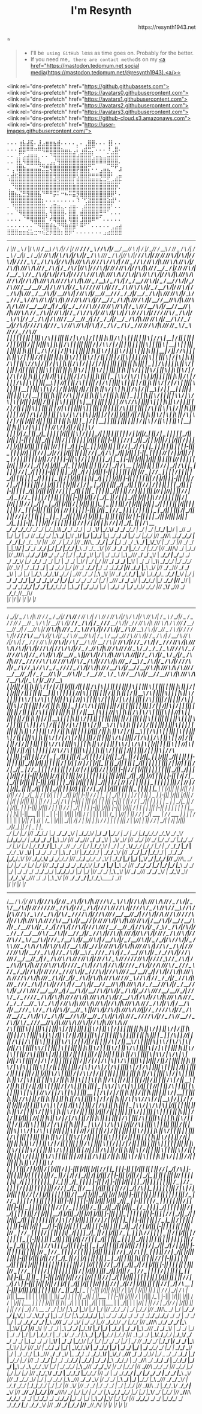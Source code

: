 <div align=center>
  <h1>I'm Resynth</h1>
</div>

<div align=right>
  https://resynth1943.net
</div>

⭐️

> - I'll be` using GitHub l`ess as time goes on. Probably for the better.
> - If you need me`, there are contact metho`ds on my [<a<span> href="https://mastodon.tedomum.net</span> social media(https://mastodon.tedomum.net/@resynth1943).<a<span>/</span>>⭐️](https://mastodon.tedomum.net)

<span><link</span> rel="dns-prefetch" href="https://github.githubassets.com">
<br />
<span><link</span> rel="dns-prefetch" href="https://avatars0.githubusercontent.com">
<br /><span><link</span> rel="dns-prefetch" href="https://avatars1.githubusercontent.com">
<br /><span><link</span> rel="dns-prefetch" href="https://avatars2.githubusercontent.com">
<br /><span><link</span> rel="dns-prefetch" href="https://avatars3.githubusercontent.com">
<br /><span><link</span> rel="dns-prefetch" href="https://github-cloud.s3.amazonaws.com">
<br /><span><link</span> rel="dns-prefetch" href="https://user-images.githubusercontent.com/">
 
⠄⠄⠄⢰⣧⣼⣯⠄⣸⣠⣶⣶⣦⣾⠄⠄⠄⠄⡀⠄⢀⣿⣿⠄⠄⠄⢸⡇⠄⠄
⠄⠄⠄⣾⣿⠿⠿⠶⠿⢿⣿⣿⣿⣿⣦⣤⣄⢀⡅⢠⣾⣛⡉⠄⠄⠄⠸⢀⣿⠄
⠄⠄⢀⡋⣡⣴⣶⣶⡀⠄⠄⠙⢿⣿⣿⣿⣿⣿⣴⣿⣿⣿⢃⣤⣄⣀⣥⣿⣿⠄
⠄⠄⢸⣇⠻⣿⣿⣿⣧⣀⢀⣠⡌⢻⣿⣿⣿⣿⣿⣿⣿⣿⣿⠿⠿⠿⣿⣿⣿⠄
⠄⢀⢸⣿⣷⣤⣤⣤⣬⣙⣛⢿⣿⣿⣿⣿⣿⣿⡿⣿⣿⡍⠄⠄⢀⣤⣄⠉⠋⣰
⠄⣼⣖⣿⣿⣿⣿⣿⣿⣿⣿⣿⢿⣿⣿⣿⣿⣿⢇⣿⣿⡷⠶⠶⢿⣿⣿⠇⢀⣤
⠘⣿⣿⣿⣿⣿⣿⣿⣿⣿⣿⣿⣿⣽⣿⣿⣿⡇⣿⣿⣿⣿⣿⣿⣷⣶⣥⣴⣿⡗
⢀⠈⢿⣿⣿⣿⣿⣿⣿⣿⣿⣿⣿⣿⣿⣿⣿⣿⣿⣿⣿⣿⣿⣿⣿⣿⣿⣿⡟⠄
⢸⣿⣦⣌⣛⣻⣿⣿⣧⠙⠛⠛⡭⠅⠒⠦⠭⣭⡻⣿⣿⣿⣿⣿⣿⣿⣿⡿⠃⠄
⠘⣿⣿⣿⣿⣿⣿⣿⣿⡆⠄⠄⠄⠄⠄⠄⠄⠄⠹⠈⢋⣽⣿⣿⣿⣿⣵⣾⠃⠄
⠄⠘⣿⣿⣿⣿⣿⣿⣿⣿⠄⣴⣿⣶⣄⠄⣴⣶⠄⢀⣾⣿⣿⣿⣿⣿⣿⠃⠄⠄
⠄⠄⠈⠻⣿⣿⣿⣿⣿⣿⡄⢻⣿⣿⣿⠄⣿⣿⡀⣾⣿⣿⣿⣿⣛⠛⠁⠄⠄⠄
⠄⠄⠄⠄⠈⠛⢿⣿⣿⣿⠁⠞⢿⣿⣿⡄⢿⣿⡇⣸⣿⣿⠿⠛⠁⠄⠄⠄⠄⠄
⠄⠄⠄⠄⠄⠄⠄⠉⠻⣿⣿⣾⣦⡙⠻⣷⣾⣿⠃⠿⠋⠁⠄⠄⠄⠄⠄⢀⣠⣴
⣿⣿⣿⣶⣶⣮⣥⣒⠲⢮⣝⡿⣿⣿⡆⣿⡿⠃⠄⠄⠄⠄⠄⠄⠄⣠⣴⣿⣿⣿

 _  _ ____       _  _     ____  _____    _      _  _  __ _____   _____  ____    _  _      _____  _____ _         _  _____ ____  _____    _____ ____  _        ____    _      ____  _      _____ _      _____    _      _     ____  _____   ___  _ ____  _     _ _      _____   _      _____ _____ _____ _      _      _  _      _____   _____  ____    ____  ____    _      _  _     ___  _ _    ___  _    _  ____    _  _        _____ ____  ____  _____    _____ _     ___  _ _         _      _  _     ___  _ _    ___  _    ____  _        ____  ____    _  _ _     _____   _      _____ ____  _____ _      _____  _     ___  _   _____  ____  _  __ _____ _        _____  ____    ____  ____  _      _      _  _      _____   _  _____    _____ _     ___  _ _       ____  _      _     ____    _      _  _     ___  _ _    ___  _     _      _  _     ___  _ _    ___  _   _  ____    _     ___  _ ____  _____    ____  _        ____  ____  _____ _      ____  _____  _  _      _____   ____ ___  _ ____  _____  _____ _        _     _      _____  ____    _  _____  ____  _____ _      _____   ____  _     _____    _      ____  _____  _     _____ _        ____  _     ___  _ ____  _____  _     _____ _        _____ _      _____ _____   ____  ____  _      ____  ____  _     ___  _ _____ _      _____    ____  _____   ____    _____ _     _      _     ___  _   _____ _     _      ____  _____  _  ____  _     ___  _ _  _      _____   _____ _     ___  _ _       ____ ___  _ ____  _____  _____ _        _      ____  ____  _____   _     ____  _____ _____ _     _        ____ ___  _   _____  _     _____   _____ _     ___  _ _       ____  ____  _      _____ _      _  ____  ____     ____  _     _____ _      _        _     _____  _  _      _  _____  _  _____ ____    ____  _      ____    _     _  _____  ____  _        ____ ___  _ ____  _____  _____ _        ____  ____  _      ____  ____  _     ___  _ _____ _      _____  ____    ____  ____  _      ____  _      _  ____  _  _      _____   ____    _____ _     _      _        ____  ____    ____  ____    ____  _____ _____ _  _     ___  _ _____ ____    ____ ___  _   ____  ____  ____  _ ___  _                                                                                                                                                                                                                                                                                                                                                                                                                                                                                                                                                                                                                                                                                                                                                                                                                                                                                                                                                                                                                                                                                                                 
/ \|//  _ \     / |/ \ /\/ ___\/__ __\  / \  /|/ \/ |/ //  __/  /__ __\/  _ \  / \/ \  /|/__ __\/  __// \  /|   / |/  __//   _\/__ __\  /    //  _ \/ \  /|  /  _ \  / \__/|/  _ \/ \__/|/  __// \  /|/__ __\  / \  /|/ \ /|/  _ \/__ __\  \  \///  _ \/ \ /\|// \  /|/  __/  / \  /|/  __//    //  __// \  /|/ \  /|/ \/ \  /|/  __/  /__ __\/  _ \  /  _ \/ ___\  / \  /|/ \/ \  /|\  \/// \ /\\  \//   / \/ ___\  / \/ \  /|  /    //  _ \/   _\/__ __\  /  __// \  /|\  \/// \ /\  /\/ \  /|/ \/ \  /|\  \/// \ /\\  \//   /  _ \/ \  /|  /  _ \/ ___\  / \|// \ |\/  __/  / \  /|/  __//   _\/  __// \  /|/__ __\/ \  /|\  \//  /__ __\/  _ \/ |/ //  __// \  /|  /__ __\/  _ \  /   _\/  _ \/ \  /|/ \  /|/ \/ \  /|/  __/  / \/__ __\  /  __// \  /|\  \/// \ /\  /  __\/ \  /|/ \ /\/ ___\  / \  /|/ \/ \  /|\  \/// \ /\\  \//    / \  /|/ \/ \  /|\  \/// \ /\\  \//  / \/ ___\  / \  /|\  \///  _ \/__ __\  /  _ \/ \  /|  /  _ \/  __\/  __// \  /|/  _ \/__ __\/ \/ \  /|/  __/  / ___\\  \/// ___\/__ __\/  __// \__/|  / \ /\/ \  /|/__ __\/  _ \  / \/__ __\/ ___\/  __// \  /|/    /  /  _ \/ \ /\/__ __\  / \  /|/  _ \/__ __\/ \ /|/  __// \  /|  /  _ \/ \  /|\  \///  _ \/__ __\/ \ /|/  __// \  /|  /    // \  /|/  __//  __/  /   _\/  _ \/ \__/|/  __\/  _ \/ \  /|\  \///  __// \  /|/__ __\  /  _ \/    /  /  _ \  /    // \ /\/ \  /|/ \  /|\  \//  /    // \ /\/ \  /|/   _\/__ __\/ \/  _ \/ \  /|\  \/// \/ \  /|/  __/  /  __// \  /|\  \/// \ /\  / ___\\  \/// ___\/__ __\/  __// \__/|  / \__/|/  _ \/  _ \/  __/  / \ /\/ ___\/  __//    // \ /\/ \  /|  /  _ \\  \//  /__ __\/ \ /|/  __/  /  __// \  /|\  \/// \ /\  /   _\/  _ \/ \  /|/  __// \  /|/ \/  _ \/ ___\   / ___\/ \ /|/  __// \  /|/ \  /|  / \ /\/__ __\/ \/ \  /|/ \/__ __\/ \/  __// ___\  /  _ \/ \  /|/  _ \  / \ |\/ \/__ __\/  _ \/ \  /|  / ___\\  \/// ___\/__ __\/  __// \__/|  /   _\/  _ \/ \__/|/  __\/  _ \/ \  /|\  \///  __// \  /|/__ __\/ ___\  /   _\/  _ \/ \__/|/  __\/ \  /|/ \/ ___\/ \/ \  /|/  __/  /  _ \  /    // \ /\/ \  /|/ \  /|  /  _ \/ ___\  /  _ \/ ___\  /  _ \/  __//    // \/ \  /|\  \///  __//  _ \  /  _ \\  \//  /  __\/  _ \/ ___\/ \\  \//                                                                                                                                                                                                                                                                                                                                                                                                                                                                                                                                                                                                                                                                                                                                                                                                                                                                                                                                                                                                                                                                                                                 
| |  | | \|     | || | |||    \  / \    | |  ||| ||   / |  \      / \  | / \|  | || |\ ||  / \  |  \  | |  ||   | ||  \  |  /    / \    |  __\| / \|| |  ||  | / \|  | |\/||| / \|| |\/|||  \  | |\ ||  / \    | |  ||| |_||| / \|  / \     \  / | / \|| | ||  | |  |||  \    | |  |||  \  |  __\|  \  | |  ||| |  ||| || |\ ||| |  _    / \  | / \|  | / \||    \  | |  ||| || |\ || \  / | | || \  /    | ||    \  | || |\ ||  |  __\| / \||  /    / \    | |  _| |\ || \  / | | || / /| |  ||| || |\ || \  / | | || \  /    | / \|| |  ||  | / \||    \  | |  | | //|  \    | |  |||  \  |  /  |  \  | |\ ||  / \  | |  || \  /     / \  | / \||   / |  \  | |\ ||    / \  | / \|  |  /  | / \|| |  ||| |  ||| || |\ ||| |  _  | |  / \    | |  _| |\ || \  / | | ||  |  \/|| |  ||| | |||    \  | |  ||| || |\ || \  / | | || \  /     | |  ||| || |\ || \  / | | || \  /   | ||    \  | |\ || \  / | / \|  / \    | / \|| |\ ||  | / \||  \/||  \  | |  ||| / \|  / \  | || |\ ||| |  _  |    \ \  / |    \  / \  |  \  | |\/||  | | ||| |\ ||  / \  | / \|  | |  / \  |    \|  \  | |  |||  __\  | | //| | ||  / \    | |  ||| / \|  / \  | |_|||  \  | |  ||  | / \|| |\ || \  / | / \|  / \  | |_|||  \  | |  ||  |  __\| |  |||  \  |  \    |  /  | / \|| |\/|||  \/|| / \|| |\ || \  / |  \  | |\ ||  / \    | / \||  __\  | / \|  |  __\| | ||| |  ||| |  || \  /   |  __\| | ||| |\ |||  /    / \  | || / \|| |\ || \  / | || |\ ||| |  _  | |  _| |\ || \  / | | ||  |    \ \  / |    \  / \  |  \  | |\/||  | |\/||| / \|| | \||  \    | | |||    \|  \  |  __\| | ||| |  ||  | | // \  /     / \  | |_|||  \    | |  _| |\ || \  / | | ||  |  /  | / \|| |  |||  \  | |  ||| || | //|    \   |    \| |_|||  \  | |  ||| |  ||  | | ||  / \  | || |  ||| |  / \  | ||  \  |    \  | / \|| |\ ||| | \|  | | //| |  / \  | / \|| |  ||  |    \ \  / |    \  / \  |  \  | |\/||  |  /  | / \|| |\/|||  \/|| / \|| |\ || \  / |  \  | |\ ||  / \  |    \  |  /  | / \|| |\/|||  \/|| |  ||| ||    \| || |\ ||| |  _  | / \|  |  __\| | ||| |  ||| |  ||  | / \||    \  | / \||    \  | | \||  \  |  __\| || |\ || \  / |  \  | | \|  | | // \  /   |  \/|| / \||    \| | \  /                                                                                                                                                                                                                                                                                                                                                                                                                                                                                                                                                                                                                                                                                                                                                                                                                                                                                                                                                                                                                                                                                                                  
| |  | |_/|  /\_| || \_/|\___ |  | |    | |/\||| ||   \ |  /_     | |  | \_/|  | || | \||  | |  |  /_ | |/\||/\_| ||  /_ |  \_   | |    | |   | \_/|| |/\||  | |-||  | |  ||| \_/|| |  |||  /_ | | \||  | |__  | |/\||| | ||| |-||  | |     / /  | \_/|| \_/|  | |/\|||  /_   | |/\|||  /_ | |   |  /_ | |/\||| |/\||| || | \||| |_//    | |  | \_/|  | |-||\___ |  | |/\||| || | \|| / /  | \_/| /  \    | |\___ |  | || | \||  | |   | |-|||  \_   | |    | |_//| | \|| / /  | \_/|/ / | |/\||| || | \|| / /  | \_/| /  \    | \_/|| |/\||  | |-||\___ |  | |  | \// |  /_   | |/\|||  /_ |  \_ |  /_ | | \||  | |  | |/\|| / /      | |  | |-|||   \ |  /_ | | \||    | |  | \_/|  |  \_ | |-||| |/\||| |/\||| || | \||| |_//  | |  | |    | |_//| | \|| / /  | \_/|  |  __/| |/\||| \_/|\___ |  | |/\||| || | \|| / /  | \_/| /  \ __  | |/\||| || | \|| / /  | \_/| /  \   | |\___ |  | | \|| / /  | \_/|  | |    | |-||| | \||  | \_/||  __/|  /_ | |/\||| |-||  | |  | || | \||| |_//  \___ | / /  \___ |  | |  |  /_ | |  ||  | \_/|| | \||  | |  | \_/|  | |  | |  \___ ||  /_ | |/\||| |     | |_\\| \_/|  | |    | |/\||| |-||  | |  | | |||  /_ | |/\||  | |-||| | \|| / /  | \_/|  | |  | | |||  /_ | |/\||  | |   | |/\|||  /_ |  /_   |  \_ | \_/|| |  |||  __/| \_/|| | \|| / /  |  /_ | | \||  | |    | \_/|| |     | |-||  | |   | \_/|| |/\||| |/\|| / /    | |   | \_/|| | \|||  \_   | |  | || \_/|| | \|| / /  | || | \||| |_//  | |_//| | \|| / /  | \_/|  \___ | / /  \___ |  | |  |  /_ | |  ||  | |  ||| |-||| |_/||  /_   | \_/|\___ ||  /_ | |   | \_/|| |/\||  | |_\\ / /      | |  | | |||  /_   | |_//| | \|| / /  | \_/|  |  \_ | \_/|| |/\|||  /_ | |/\||| || |_\\\___ |   \___ || | |||  /_ | |/\||| |/\||  | \_/|  | |  | || |/\||| |  | |  | ||  /_ \___ |  | |-||| | \||| |_/|  | \// | |  | |  | |-||| |/\||  \___ | / /  \___ |  | |  |  /_ | |  ||  |  \_ | \_/|| |  |||  __/| \_/|| | \|| / /  |  /_ | | \||  | |  \___ |  |  \_ | \_/|| |  |||  __/| |/\||| |\___ || || | \||| |_//  | |-||  | |   | \_/|| |/\||| |/\||  | \_/|\___ |  | |-||\___ |  | |_/||  /_ | |   | || | \|| / /  |  /_ | |_/|  | |_\\ / /    |  __/| \_/|\___ || | /  \ __                                                                                                                                                                                                                                                                                                                                                                                                                                                                                                                                                                                                                                                                                                                                                                                                                                                                                                                                                                                                                                                                                                               
\_/  \____/  \____/\____/\____/  \_/    \_/  \|\_/\_|\_\\____\    \_/  \____/  \_/\_/  \|  \_/  \____\\_/  \|\____/\____\\____/  \_/    \_/   \____/\_/  \|  \_/ \|  \_/  \|\____/\_/  \|\____\\_/  \|  \_/\/  \_/  \|\_/ \|\_/ \|  \_/    /_/   \____/\____/  \_/  \|\____\  \_/  \|\____\\_/   \____\\_/  \|\_/  \|\_/\_/  \|\____\    \_/  \____/  \_/ \|\____/  \_/  \|\_/\_/  \|/_/   \____//__/\\_  \_/\____/  \_/\_/  \|  \_/   \_/ \|\____/  \_/_   \____\\_/  \|/_/   \____/\/  \_/  \|\_/\_/  \|/_/   \____//__/\\_  \____/\_/  \|  \_/ \|\____/  \_/  \__/  \____\  \_/  \|\____\\____/\____\\_/  \|  \_/  \_/  \|/_/       \_/  \_/ \|\_|\_\\____\\_/  \|    \_/  \____/  \____/\_/ \|\_/  \|\_/  \|\_/\_/  \|\____\  \_/  \_/_   \____\\_/  \|/_/   \____/  \_/   \_/  \|\____/\____/  \_/  \|\_/\_/  \|/_/   \____//__/\\\/  \_/  \|\_/\_/  \|/_/   \____//__/\\  \_/\____/  \_/  \|/_/   \____/  \_/    \_/ \|\_/  \|  \____/\_/   \____\\_/  \|\_/ \|  \_/  \_/\_/  \|\____\  \____//_/   \____/  \_/  \____\\_/  \|  \____/\_/  \|  \_/  \____/  \_/  \_/  \____/\____\\_/  \|\_/_    \____/\____/  \_/    \_/  \|\_/ \|  \_/  \_/ \|\____\\_/  \|  \_/ \|\_/  \|/_/   \____/  \_/  \_/ \|\____\\_/  \|  \_/   \_/  \|\____\\____\  \____/\____/\_/  \|\_/   \____/\_/  \|/_/   \____\\_/  \|  \_/    \____/\_/     \_/ \|  \_/   \____/\_/  \|\_/  \|/_/     \_/   \____/\_/  \|\____/  \_/  \_/\____/\_/  \|/_/   \_/\_/  \|\____\  \____\\_/  \|/_/   \____/  \____//_/   \____/  \_/  \____\\_/  \|  \_/  \|\_/ \|\____/\____\  \____/\____/\____\\_/   \____/\_/  \|  \____//_/       \_/  \_/ \|\____\  \____\\_/  \|/_/   \____/  \____/\____/\_/  \|\____\\_/  \|\_/\____/\____/_  \____/\_/ \|\____\\_/  \|\_/  \|  \____/  \_/  \_/\_/  \|\_/  \_/  \_/\____\\____/  \_/ \|\_/  \|\____/  \__/  \_/  \_/  \_/ \|\_/  \|  \____//_/   \____/  \_/  \____\\_/  \|  \____/\____/\_/  \|\_/   \____/\_/  \|/_/   \____\\_/  \|  \_/  \____/  \____/\____/\_/  \|\_/   \_/  \|\_/\____/\_/\_/  \|\____\  \_/ \|  \_/   \____/\_/  \|\_/  \|  \____/\____/  \_/ \|\____/  \____/\____\\_/   \_/\_/  \|/_/   \____\\____/  \____//_/     \_/   \____/\____/\_//__/\\\/                                                                                                                                                                                                                                                                                                                                                                                                                                                                                                                                                                                                                                                                                                                                                                                                                                                                                                                                                                                                                                                                                                               
                                                                                                                                                                                                                                                                                                                                                                                                      |/                                               |/                                                                  |/                                                                                                                                                                                                            |/                                                                                                                                                                                                                                                                                                                                                      |/                                                                                                                                                                                                                                                                                                                                                                                                                                                                                                                                                                                                     |/                                                                                                                                                                                                                                                                                                                                                                                                                                                                                                                                                                                                                                                                                                                                                                                                                                                                                                                                                                                                                                                                                                                                                                                                                                                                                                                                                                                                                                                                                                                                                                                               
 _      ____  _     ___  _   ____  ____  _      ____  _     _____  _____ _        _     ____  _____ _      ____    _      _     _        ____    _      ____  ____  _  _____ _  _____ ____    _     _____ _      ____  _  ____  _        ____  _____   _____  _     _____   _____ _     ___  _ _       ____ ___  _ ____  _____  _____ _        _____ _     _____ _     ___  _   ____  ____ ___  _   _      _  _____  _     ____  _     _____    _      _____ ____  _      _  ____  _  _      _____   _  _____    _____  _     _      ____  _     _____ _       ____    ____  _____ ____  _     _      _  ____  _        _____  _     _      _        ____  _____   _____ _     _____ _      _____  ____     _____  _     _____   _     _____ _      ____  _  ____  _        ____  _____   _____ _     ___  _ _       _      _     _  ____  _       _  ____    _      _  ____  _____ _     ___  _   _     ____  _____ ____    _____  ____  ____  ____ ___  _   _  ____    ____  _____ _____  _____ _        ____  ____  _      _      _____ ____   _  _ _      _  _     ___  _ _    ___  __  _   ____  _      ____    _      ____  _     ___  _   ____  _____   _  _____  ____    _     ____  _____ _      ____    ____  _      _____   _     ___  _ ____  _____    ____  _      ____  _      _____   _____  _     ____  _____    _  _____    _  ____    ____  ____  ____  _  ____  ____  _      _     ___  _   _____  _     _____   _____ _     ___  _ _       ____ ___  _ ____  _____  _____ _         ____  _____ _     _____ _      ____  ____  _____ ____    ____ ___  _   _____  _     _____   _____ _     ___  _ _       ____  _      ____     _  _____ ____  _____                                                                                                                                                                                                                                                                                                                                                                                                                                                                                                                                                                                                                                                                                                                                                                                                                                                                                                                                                                                                                                                                                                                                                                                                                                                                                                                                                                                                                                                                                                                                                                                                                                
/ \__/|/  _ \/ \  /|\  \//  /   _\/  _ \/ \__/|/  __\/ \ /\/__ __\/  __// \  /|  / \ /\/ ___\/  __// \  /|/ ___\  / \  /|/ \ /\/ \  /|  /  _ \  / \__/|/  _ \/  _ \/ \/    // \/  __//  _ \  / \ |\/  __// \  /|/ ___\/ \/  _ \/ \  /|  /  _ \/    /  /__ __\/ \ /|/  __/  /  __// \  /|\  \/// \ /\  / ___\\  \/// ___\/__ __\/  __// \__/|  /  __// \ |\/  __// \  /|\  \//  /  _ \/  _ \\  \//  / \  /|/ \/__ __\/ \ /|/  _ \/ \ /\/__ __\  / \  /|/  __//  _ \/ \  /|/ \/_   \/ \/ \  /|/  __/  / \/__ __\  /__ __\/ \ /|/ \  /|/  _ \/ \ /\/  __// \ /|  /  _ \  /  __\/  __//   _\/ \ /\/ \  /|/ \/  _ \/ \  /|  /__ __\/ \ /\/ \  /|/ \  /|  /  _ \/    /  /  __// \ |\/  __// \  /|/__ __\/ ___\   /__ __\/ \ /|/  __/  / \ |\/  __// \  /|/ ___\/ \/  _ \/ \  /|  /  _ \/    /  /  __// \  /|\  \/// \ /\  / \  /|/ \ /|/ \/   _\/ \ /|  / \/ ___\  / \  /|/ \/  _ \/  __// \  /|\  \//  / \ /\/ ___\/  __//  _ \  /__ __\/  _ \/  _ \/  _ \\  \//  / \/ ___\  /  _ \/    //__ __\/  __// \  /|  /   _\/  _ \/ \  /|/ \  /|/  __//  _ \  \||// \  /|/ \/ \  /|\  \/// \ /\\  \//\||/  /  _ \/ \  /|/  _ \  / \__/|/  _ \/ \  /|\  \//  /  _ \/    /  / \/__ __\/ ___\  / \ /\/ ___\/  __// \  /|/ ___\  /  _ \/ \  /|/  __/  / \  /|\  \///  _ \/__ __\  /  _ \/ \  /|/  _ \/ \  /|/  __/  /__ __\/ \ /|/  _ \/__ __\  / \/__ __\  / \/ ___\  /  _ \/  _ \/ ___\/ \/   _\/  _ \/ \  /|/ \  /|\  \//  /__ __\/ \ /|/  __/  /  __// \  /|\  \/// \ /\  / ___\\  \/// ___\/__ __\/  __// \__/|   /  _ \/  __// \ |\/  __// \  /|/  _ \/  __\/  __//  _ \  /  _ \\  \//  /__ __\/ \ /|/  __/  /  __// \  /|\  \/// \ /\  /  __\/ \  /|/  _ \   / |/  __//   _\/__ __\                                                                                                                                                                                                                                                                                                                                                                                                                                                                                                                                                                                                                                                                                                                                                                                                                                                                                                                                                                                                                                                                                                                                                                                                                                                                                                                                                                                                                                                                                                                                                                                                                               
| |\/||| / \|| |\ || \  /   |  /  | / \|| |\/|||  \/|| | ||  / \  |  \  | |  ||  | | |||    \|  \  | |  |||    \  | |  ||| | ||| |\ ||  | / \|  | |\/||| / \|| | \|| ||  __\| ||  \  | | \|  | | //|  \  | |  |||    \| || / \|| |\ ||  | / \||  __\    / \  | |_|||  \    | |  _| |\ || \  / | | ||  |    \ \  / |    \  / \  |  \  | |\/||  |  \  | | //|  \  | |  || \  /   | | \|| / \| \  /   | |  ||| |  / \  | |_||| / \|| | ||  / \    | |  |||  \  | / \|| |  ||| | /   /| || |\ ||| |  _  | |  / \      / \  | |_||| |  ||| / \|| | ||| |  _| |_||  | / \|  |  \/||  \  |  /  | | ||| |  ||| || / \|| |  ||    / \  | | ||| |  ||| |\ ||  | / \||  __\  |  \  | | //|  \  | |\ ||  / \  |    \     / \  | |_|||  \    | | //|  \  | |  |||    \| || / \|| |\ ||  | / \||  __\  | |  _| |\ || \  / | | ||  | |  ||| |_||| ||  /  | |_||  | ||    \  | |  ||| || | \||  \  | |  || \  /   | | |||    \|  \  | | \|    / \  | / \|| | \|| / \| \  /   | ||    \  | / \||  __\  / \  |  \  | |\ ||  |  /  | / \|| |  ||| |  |||  \  | | \|      | |  ||| || |\ || \  / | | || \  /       | / \|| |\ ||| | \|  | |\/||| / \|| |\ || \  /   | / \||  __\  | |  / \  |    \  | | |||    \|  \  | |  |||    \  | / \|| |  |||  \    | |\ || \  / | / \|  / \    | / \|| |  ||| / \|| |  |||  \      / \  | |_||| / \|  / \    | |  / \    | ||    \  | | //| / \||    \| ||  /  | / \|| |  ||| |  || \  /     / \  | |_|||  \    | |  _| |\ || \  / | | ||  |    \ \  / |    \  / \  |  \  | |\/||   | | \||  \  | | //|  \  | |  ||| / \||  \/||  \  | | \|  | | // \  /     / \  | |_|||  \    | |  _| |\ || \  / | | ||  |  \/|| |  ||| / \|   | ||  \  |  /    / \                                                                                                                                                                                                                                                                                                                                                                                                                                                                                                                                                                                                                                                                                                                                                                                                                                                                                                                                                                                                                                                                                                                                                                                                                                                                                                                                                                                                                                                                                                                                                                                                                                 
| |  ||| |-||| | \|| / /    |  \_ | \_/|| |  |||  __/| \_/|  | |  |  /_ | |/\||  | \_/|\___ ||  /_ | |/\||\___ |  | |/\||| \_/|| | \||  | |-||  | |  ||| \_/|| |_/|| || |   | ||  /_ | |_/|  | \// |  /_ | |/\||\___ || || \_/|| | \||  | \_/|| |       | |  | | |||  /_   | |_//| | \|| / /  | \_/|  \___ | / /  \___ |  | |  |  /_ | |  ||  |  /_ | \// |  /_ | |/\|| / /    | |_/|| |-|| / /    | |/\||| |  | |  | | ||| \_/|| \_/|  | |    | |/\|||  /_ | |-||| |/\||| |/   /_| || | \||| |_//  | |  | |__    | |  | | ||| |/\||| \_/|| \_/|| |_//| | ||  | |-||  |  __/|  /_ |  \_ | \_/|| |/\||| || |-||| |/\||    | |  | \_/|| |/\||| | \||  | \_/|| |     |  /_ | \// |  /_ | | \||  | |  \___ |     | |  | | |||  /_   | \// |  /_ | |/\||\___ || || \_/|| | \||  | \_/|| |     | |_//| | \|| / /  | \_/|  | |/\||| | ||| ||  \_ | | ||  | |\___ |  | |/\||| || |_/||  /_ | |/\|| / /    | \_/|\___ ||  /_ | |_/|    | |  | \_/|| |_/|| |-|| / /    | |\___ |  | \_/|| |     | |  |  /_ | | \||  |  \_ | |-||| |/\||| |/\|||  /_ | |_/|      | |/\||| || | \|| / /  | \_/| /  \       | |-||| | \||| |_/|  | |  ||| |-||| | \|| / /    | \_/|| |     | |  | |  \___ |  | \_/|\___ ||  /_ | |/\||\___ |  | |-||| |/\|||  /_   | | \|| / /  | \_/|  | |    | |-||| |/\||| |-||| |/\|||  /_     | |  | | ||| |-||  | |    | |  | |    | |\___ |  | |_\\| |-||\___ || ||  \_ | |-||| |/\||| |/\|| / /      | |  | | |||  /_   | |_//| | \|| / /  | \_/|  \___ | / /  \___ |  | |  |  /_ | |  ||   | |_/||  /_ | \// |  /_ | |/\||| \_/||  __/|  /_ | |_/|  | |_\\ / /      | |  | | |||  /_   | |_//| | \|| / /  | \_/|  |  __/| |/\||| \_/|/\_| ||  /_ |  \_   | |__                                                                                                                                                                                                                                                                                                                                                                                                                                                                                                                                                                                                                                                                                                                                                                                                                                                                                                                                                                                                                                                                                                                                                                                                                                                                                                                                                                                                                                                                                                                                                                                                                               
\_/  \|\_/ \|\_/  \|/_/     \____/\____/\_/  \|\_/   \____/  \_/  \____\\_/  \|  \____/\____/\____\\_/  \|\____/  \_/  \|\____/\_/  \|  \_/ \|  \_/  \|\____/\____/\_/\_/   \_/\____\\____/  \__/  \____\\_/  \|\____/\_/\____/\_/  \|  \____/\_/       \_/  \_/ \|\____\  \____\\_/  \|/_/   \____/  \____//_/   \____/  \_/  \____\\_/  \|  \____\\__/  \____\\_/  \|/_/     \____/\_/ \|/_/_    \_/  \|\_/  \_/  \_/ \|\____/\____/  \_/    \_/  \|\____\\_/ \|\_/  \|\_/\____/\_/\_/  \|\____\  \_/  \_/\/    \_/  \_/ \|\_/  \|\____/\____/\____\\_/ \|  \_/ \|  \_/   \____\\____/\____/\_/  \|\_/\_/ \|\_/  \|    \_/  \____/\_/  \|\_/  \|  \____/\_/     \____\\__/  \____\\_/  \|  \_/  \____/_    \_/  \_/ \|\____\  \__/  \____\\_/  \|\____/\_/\____/\_/  \|  \____/\_/     \____\\_/  \|/_/   \____/  \_/  \|\_/ \|\_/\____/\_/ \|  \_/\____/  \_/  \|\_/\____/\____\\_/  \|/_/     \____/\____/\____\\____/    \_/  \____/\____/\_/ \|/_/     \_/\____/  \____/\_/     \_/  \____\\_/  \|  \____/\_/ \|\_/  \|\_/  \|\____\\____/      \_/  \|\_/\_/  \|/_/   \____//__/\\_     \_/ \|\_/  \|\____/  \_/  \|\_/ \|\_/  \|/_/     \____/\_/     \_/  \_/  \____/  \____/\____/\____\\_/  \|\____/  \_/ \|\_/  \|\____\  \_/  \|/_/   \____/  \_/    \_/ \|\_/  \|\_/ \|\_/  \|\____\    \_/  \_/ \|\_/ \|  \_/    \_/  \_/    \_/\____/  \____/\_/ \|\____/\_/\____/\_/ \|\_/  \|\_/  \|/_/       \_/  \_/ \|\____\  \____\\_/  \|/_/   \____/  \____//_/   \____/  \_/  \____\\_/  \|_  \____/\____\\__/  \____\\_/  \|\____/\_/   \____\\____/  \____//_/       \_/  \_/ \|\____\  \____\\_/  \|/_/   \____/  \_/   \_/  \|\____/\____/\____\\____/  \_/\/                                                                                                                                                                                                                                                                                                                                                                                                                                                                                                                                                                                                                                                                                                                                                                                                                                                                                                                                                                                                                                                                                                                                                                                                                                                                                                                                                                                                                                                                                                                                                                                                                               
                                                                                                                                                                                                                                                                                                                                                                                             |/                                                                                                                                                                                                                                                                                                        |/                                                                                                                                                                                                                                                                                                                                                                               |/                                                                                                                                                                                                                                                                                                                                                                                                         |/                                                                                                                                                                                                                                                                                                                                                                                                                                                                                                                                                                                                                                                                                                                                                                                                                                                                                                                                                                                                                                                                                                                                                                                                                                                                                                                                                                                                                                                                                                                                                                                                                                                                                                                                                                                                    
 _____  _     _____ _      _____   _      _____ ____  _      _     ___  _   _  ____    ____    _      _  _     ___  _ _    ___  _    ____  _      ____    _____  _     _____ ____  _____   ____  _____ ____  ____  _      _____   ____  _      _____   _     ____  _  _      _____   _  _____    ____  _     _____    _  _____    _  ____       _  _     ____  _____    ____    ____  ____  _      _____    ____  _____   _____  _     _____   ____ ___  _ ____  _____  _____ _        _____  _     ________  _   _     ____  _____     _      _  _     ___  _ _    ___  _   _  ____    _____  _     _____   _  __ _____ _      _     ___  _ _____ _          _____  _     _____   ____  _      ____  _____ _      ____  _        _  _        _____  _     _____   ____ ___  _ ____  _____  _____ _        _____  _     ____  _____    ____  _      _      ____  ____  ____  _____  _____ ____    _____  _     _____   _      ____  ____  _     _  _     ___  _ _____ _ ____    _      _____ ____  ____  _     _      ____  _____ ____    _____  ____    _____  _     _____   ____  _____  _     _____ _        ____  _      ____  _____ _      ____  _      ____    _____  _     ____  _____   ___  _ ____  _       _      _     _          _____  _     _____   _  __ _____ _      _     ___  _ _____ _        _  ____    ____  _        _____ ____  ____  _____ _      _____  _  ____  _        ____  ____  _      _____    ____  _____   ____  _        ____  ____  _____ _      ____  _____  _  _      _____   ____ ___  _ ____  _____  _____ _         ____  _     _____    _     ____  _____ _      _____ ____  ____    ____ ___  _   _  _____  ____  _____ _      _____     _  _____    ____  ____  _        ____  _      _     ___  _   _____ _     _      ____  _____  _  ____  _        _  _        _____  _     _____   ____  ____  _      _____  ________  _ _____    ____  _____   ____    ____  ____  _      ____  _      _____ _____  _____   ____  ____  _____ _      ____  _____  _  _      _____   ____ ___  _ ____  _____  _____ _          _      _  _     ___  _ _    ___  _   _  ____    _     ___  _ ____  _      _      ____  _      _     ___  _   _     ____  _____ ____    _  _        ____  ____  _      ____  _  _     ___  _ ____  _____  _  ____  _        _      _  _____  _       _____  _     _____   _____ _     ___  _ _       ____  ____  _____ _      ____  _____  _  _      _____   ____ ___  _ ____  _____  _____ _          _____  _     _____   _      _     ____  _      _____   ____ ___  _ ____  _____  _____ _        _  ____    ____  ____  ____  _  ____  ____  _      _     ___  _   _____ _     ___  _ _       _      _  _____  _       _      _  _     ___  _ _    ___  _   ____  ____  ____  _____ ____     ____  _        _____ _     ___  _ _         _      _  _     ___  _ _    ___  _     ____  _      _        _____  _     _____   ____  ____        ____  ____  _      _      _____ ____   _  _ _      _  _     ___  _ _    ___  __  _   ____  _  ____  _____  _      _  ____  _     _____  _  ____  _      ____    ____  _      _____   _      _____ ____  _      _     ___  _   ____  _  ____  _____  _      _  ____  _     _____  _  ____  _      ____    ____  _____   _____ _     ___  _ _         _      _  _     ___  _ _    ___  _  
/__ __\/ \ /|/  __// \  /|/  __/  / \  /|/  __//  _ \/ \  /|/ \  /|\  \//  / \/ ___\  /  _ \  / \  /|/ \/ \  /|\  \/// \ /\\  \//   /  _ \/ \  /|/  _ \  /__ __\/ \ /|/  __// ___\/  __/  /  __\/  __//  _ \/  __\/ \  /|/  __/  /  _ \/ \  /|/  __/  / \ /\/ ___\/ \/ \  /|/  __/  / \/__ __\  /  _ \/ \ /\/__ __\  / \/__ __\  / \/ ___\     / |/ \ /\/ ___\/__ __\  /  _ \  /  __\/  _ \/ \  /|/__ __\  /  _ \/    /  /__ __\/ \ /|/  __/  / ___\\  \/// ___\/__ __\/  __// \__/|  /__ __\/ \ /|/  __/\  \//  / \ /\/ ___\/  __/    / \  /|/ \/ \  /|\  \/// \ /\\  \//  / \/ ___\  /__ __\/ \ /|/  __/  / |/ //  __// \  /|/ \  /|\  \///  __// \  /|__  /__ __\/ \ /|/  __/  /  __\/ \  /|/  _ \/  __// \  /|/  _ \/ \__/|  / \/ \  /|  /__ __\/ \ /|/  __/  / ___\\  \/// ___\/__ __\/  __// \__/|  /__ __\/ \ /|/  _ \/__ __\  /  _ \/ \  /|/ \  /|/  _ \/   _\/  _ \/__ __\/  __// ___\  /__ __\/ \ /|/  __/  / \__/|/  _ \/   _\/ \ /|/ \/ \  /|\  \///  __/|// ___\  / \  /|/  __// ___\/  _ \/ \ /\/ \  /|/   _\/  __// ___\  /__ __\/  _ \  /__ __\/ \ /|/  __/  /  _ \/__ __\/ \ /|/  __// \  /|  /  __\/ \  /|/  _ \/  __// \  /|/  _ \/ \__/|/ ___\  /__ __\/ \ /|/  _ \/__ __\  \  \///  _ \/ \ /\  / \  /|/ \ /\/ \  /|    /__ __\/ \ /|/  __/  / |/ //  __// \  /|/ \  /|\  \///  __// \  /|  / \/ ___\  /  _ \/ \  /|  /  __// ___\/ ___\/  __// \  /|/__ __\/ \/  _ \/ \  /|  /  __\/  _ \/ \  /|/__ __\  /  _ \/    /  /  _ \/ \  /|  /  _ \/  __\/  __// \  /|/  _ \/__ __\/ \/ \  /|/  __/  / ___\\  \/// ___\/__ __\/  __// \__/|   /  _ \/ \ /\/__ __\  / \ /\/ ___\/  __// \  /|/  __// ___\/ ___\  /  _ \\  \//  / \/__ __\/ ___\/  __// \  /|/    /    / \/__ __\  /   _\/  _ \/ \  /|  /  _ \/ \  /|/ \  /|\  \//  /    // \ /\/ \  /|/   _\/__ __\/ \/  _ \/ \  /|  / \/ \  /|  /__ __\/ \ /|/  __/  /   _\/  _ \/ \  /|/__ __\/  __/\  \///__ __\  /  _ \/    /  /  _ \  /   _\/  _ \/ \__/|/  __\/ \  /|/  __//__ __\/  __/  /  _ \/  __\/  __// \  /|/  _ \/__ __\/ \/ \  /|/  __/  / ___\\  \/// ___\/__ __\/  __// \__/|    / \  /|/ \/ \  /|\  \/// \ /\\  \//  / \/ ___\  / \  /|\  \///  _ \/ \  /|/ \__/|/  _ \/ \  /|/ \  /|\  \//  / \ /\/ ___\/  __//  _ \  / \/ \  /|  /   _\/  _ \/ \__/|/  _ \/ \/ \  /|\  \///  _ \/__ __\/ \/  _ \/ \  /|  / \  /|/ \/__ __\/ \ /|  /__ __\/ \ /|/  __/  /  __// \  /|\  \/// \ /\  /  _ \/  __\/  __// \  /|/  _ \/__ __\/ \/ \  /|/  __/  / ___\\  \/// ___\/__ __\/  __// \__/|__  /__ __\/ \ /|/  __/  / \  /|/ \ /|/  _ \/ \  /|/  __/  / ___\\  \/// ___\/__ __\/  __// \__/|  / \/ ___\  /  _ \/  _ \/ ___\/ \/   _\/  _ \/ \  /|/ \  /|\  \//  /  __// \  /|\  \/// \ /\  / \  /|/ \/__ __\/ \ /|  / \  /|/ \/ \  /|\  \/// \ /\\  \//  /  _ \/  _ \/  _ \/  __//  _ \   /  _ \/ \  /|  /  __// \  /|\  \/// \ /\  /\/ \  /|/ \/ \  /|\  \/// \ /\\  \//    /  _ \/ \  /|/ \  /|  /__ __\/ \ /|/  __/  / ___\/  _ \      /   _\/  _ \/ \  /|/ \  /|/  __//  _ \  \||// \  /|/ \/ \  /|\  \/// \ /\\  \//\||/  /  _ \/ \/ ___\/__ __\/ \  /|/ \/  _ \/ \ /\/__ __\/ \/  _ \/ \  /|/ ___\  /  _ \/ \  /|/  __/  / \  /|/  __//  _ \/ \  /|/ \  /|\  \//  /  _ \/ \/ ___\/__ __\/ \  /|/ \/  _ \/ \ /\/__ __\/ \/  _ \/ \  /|/ ___\  /  _ \/    /  /  __// \  /|\  \/// \ /\  /\/ \  /|/ \/ \  /|\  \/// \ /\\  \//  
  / \  | |_|||  \  | |  |||  \    | |  |||  \  | / \|| |  ||| |  || \  /   | ||    \  | / \|  | |  ||| || |\ || \  / | | || \  /    | / \|| |\ ||| | \|    / \  | |_|||  \  |    \|  \    |  \/||  \  | / \||  \/|| |  |||  \    | / \|| |  |||  \    | | |||    \| || |\ ||| |  _  | |  / \    | | //| | ||  / \    | |  / \    | ||    \     | || | |||    \  / \    | / \|  |  \/|| / \|| |  ||  / \    | / \||  __\    / \  | |_|||  \    |    \ \  / |    \  / \  |  \  | |\/||    / \  | |_|||  \   \  /   | | |||    \|  \      | |  ||| || |\ || \  / | | || \  /   | ||    \    / \  | |_|||  \    |   / |  \  | |  ||| |\ || \  / |  \  | |  ||\/    / \  | |_|||  \    |  \/|| |  ||| / \|| |  _| |  ||| / \|| |\/||  | || |\ ||    / \  | |_|||  \    |    \ \  / |    \  / \  |  \  | |\/||    / \  | |_||| / \|  / \    | / \|| |  ||| |  ||| / \||  /  | / \|  / \  |  \  |    \    / \  | |_|||  \    | |\/||| / \||  /  | |_||| || |\ || \  / |  \    |    \  | |  |||  \  |    \| / \|| | ||| |  |||  /  |  \  |    \    / \  | / \|    / \  | |_|||  \    | / \|  / \  | |_|||  \  | |  ||  |  \/|| |  ||| / \|| |  _| |  ||| / \|| |\/|||    \    / \  | |_||| / \|  / \     \  / | / \|| | ||  | |  ||| | ||| |\ ||      / \  | |_|||  \    |   / |  \  | |  ||| |\ || \  / |  \  | |  ||  | ||    \  | / \|| |\ ||  |  \  |    \|    \|  \  | |\ ||  / \  | || / \|| |  ||  |  \/|| / \|| |  ||  / \    | / \||  __\  | / \|| |\ ||  | / \||  \/||  \  | |  ||| / \|  / \  | || |\ ||| |  _  |    \ \  / |    \  / \  |  \  | |\/||   | | //| | ||  / \    | | |||    \|  \  | |  |||  \  |    \|    \  | | // \  /   | |  / \  |    \|  \  | |  |||  __\__  | |  / \    |  /  | / \|| |\ ||  | / \|| |\ ||| |  || \  /   |  __\| | ||| |\ |||  /    / \  | || / \|| |\ ||  | || |\ ||    / \  | |_|||  \    |  /  | / \|| |\ ||  / \  |  \   \  /   / \    | / \||  __\  | / \|  |  /  | / \|| |\/|||  \/|| |  |||  \    / \  |  \    | / \||  \/||  \  | |  ||| / \|  / \  | || |\ ||| |  _  |    \ \  / |    \  / \  |  \  | |\/||    | |  ||| || |\ || \  / | | || \  /   | ||    \  | |\ || \  / | / \|| |  ||| |\/||| / \|| |  ||| |  || \  /   | | |||    \|  \  | | \|  | || |\ ||  |  /  | / \|| |\/||| | //| || |\ || \  / | / \|  / \  | || / \|| |\ ||  | |  ||| |  / \  | |_||    / \  | |_|||  \    | |  _| |\ || \  / | | ||  | / \||  \/||  \  | |  ||| / \|  / \  | || |\ ||| |  _  |    \ \  / |    \  / \  |  \  | |\/||\/    / \  | |_|||  \    | |  ||| |_||| / \|| |  |||  \    |    \ \  / |    \  / \  |  \  | |\/||  | ||    \  | | //| / \||    \| ||  /  | / \|| |  ||| |  || \  /   | |  _| |\ || \  / | | ||  | |  ||| |  / \  | |_||  | |  ||| || |\ || \  / | | || \  /   | / \|| | \|| | \||  \  | | \|   | / \|| |  ||  | |  _| |\ || \  / | | || / /| |  ||| || |\ || \  / | | || \  /     | / \|| |  ||| |  ||    / \  | |_|||  \    |    \| / \|_____ |  /  | / \|| |  ||| |  |||  \  | | \|      | |  ||| || |\ || \  / | | || \  /       | | \|| ||    \  / \  | |  ||| || | //| | ||  / \  | || / \|| |\ |||    \  | / \|| |  |||  \    | |  |||  \  | / \|| |  ||| |  || \  /   | | \|| ||    \  / \  | |  ||| || | //| | ||  / \  | || / \|| |\ |||    \  | / \||  __\  | |  _| |\ || \  / | | || / /| |  ||| || |\ || \  / | | || \  /   
  | |  | | |||  /_ | |/\|||  /_   | |/\|||  /_ | |-||| |/\||| |/\|| / /    | |\___ |  | |-||  | |/\||| || | \|| / /  | \_/| /  \    | |-||| | \||| |_/|    | |  | | |||  /_ \___ ||  /_   |  __/|  /_ | \_/||  __/| |/\|||  /_   | |-||| |/\|||  /_   | \_/|\___ || || | \||| |_//  | |  | |    | |_\\| \_/|  | |    | |  | |    | |\___ |  /\_| || \_/|\___ |  | |    | |-||  |  __/| |-||| |/\||  | |    | \_/|| |       | |  | | |||  /_   \___ | / /  \___ |  | |  |  /_ | |  ||    | |  | | |||  /_  / /    | \_/|\___ ||  /_ __  | |/\||| || | \|| / /  | \_/| /  \   | |\___ |    | |  | | |||  /_   |   \ |  /_ | |/\||| | \|| / /  |  /_ | |/\||__    | |  | | |||  /_   |  __/| |/\||| \_/|| |_//| |/\||| |-||| |  ||  | || | \||    | |  | | |||  /_   \___ | / /  \___ |  | |  |  /_ | |  ||    | |  | | ||| |-||  | |    | |-||| |/\||| |/\||| \_/||  \_ | |-||  | |  |  /_ \___ |    | |  | | |||  /_   | |  ||| |-|||  \_ | | ||| || | \|| / /  |  /_   \___ |  | |/\|||  /_ \___ || \_/|| \_/|| |/\|||  \_ |  /_ \___ |    | |  | \_/|    | |  | | |||  /_   | \_/|  | |  | | |||  /_ | |/\||  |  __/| |/\||| \_/|| |_//| |/\||| |-||| |  ||\___ |    | |  | | ||| |-||  | |     / /  | \_/|| \_/|  | |/\||| \_/|| | \||__    | |  | | |||  /_   |   \ |  /_ | |/\||| | \|| / /  |  /_ | |/\||  | |\___ |  | |-||| | \||  |  /_ \___ |\___ ||  /_ | | \||  | |  | || |-||| |/\||  |  __/| |-||| |/\||  | |    | \_/|| |     | |-||| | \||  | \_/||  __/|  /_ | |/\||| |-||  | |  | || | \||| |_//  \___ | / /  \___ |  | |  |  /_ | |  ||   | |_\\| \_/|  | |    | \_/|\___ ||  /_ | |/\|||  /_ \___ |\___ |  | |_\\ / /    | |  | |  \___ ||  /_ | |/\||| |   \/  | |  | |    |  \_ | |-||| | \||  | \_/|| | \||| |/\|| / /    | |   | \_/|| | \|||  \_   | |  | || \_/|| | \||  | || | \||    | |  | | |||  /_   |  \_ | \_/|| | \||  | |  |  /_  /  \   | |    | \_/|| |     | |-||  |  \_ | \_/|| |  |||  __/| |/\|||  /_   | |  |  /_   | \_/||  __/|  /_ | |/\||| |-||  | |  | || | \||| |_//  \___ | / /  \___ |  | |  |  /_ | |  ||__  | |/\||| || | \|| / /  | \_/| /  \   | |\___ |  | | \|| / /  | \_/|| |/\||| |  ||| |-||| |/\||| |/\|| / /    | \_/|\___ ||  /_ | |_/|  | || | \||  |  \_ | \_/|| |  ||| |_\\| || | \|| / /  | |-||  | |  | || \_/|| | \||  | |/\||| |  | |  | | ||    | |  | | |||  /_   | |_//| | \|| / /  | \_/|  | \_/||  __/|  /_ | |/\||| |-||  | |  | || | \||| |_//  \___ | / /  \___ |  | |  |  /_ | |  ||__    | |  | | |||  /_   | |/\||| | ||| \_/|| |/\|||  /_   \___ | / /  \___ |  | |  |  /_ | |  ||  | |\___ |  | |_\\| |-||\___ || ||  \_ | |-||| |/\||| |/\|| / /    | |_//| | \|| / /  | \_/|  | |/\||| |  | |  | | ||  | |/\||| || | \|| / /  | \_/| /  \   | |-||| |_/|| |_/||  /_ | |_/|   | \_/|| |/\||  | |_//| | \|| / /  | \_/|/ / | |/\||| || | \|| / /  | \_/| /  \ __  | |-||| |/\||| |/\||    | |  | | |||  /_   \___ || \_/|\____\|  \_ | |-||| |/\||| |/\|||  /_ | |_/|      | |/\||| || | \|| / /  | \_/| /  \       | |_/|| |\___ |  | |  | |/\||| || |_\\| \_/|  | |  | || \_/|| | \||\___ |  | |-||| |/\|||  /_   | |/\|||  /_ | |-||| |/\||| |/\|| / /    | |_/|| |\___ |  | |  | |/\||| || |_\\| \_/|  | |  | || \_/|| | \||\___ |  | \_/|| |     | |_//| | \|| / /  | \_/|/ / | |/\||| || | \|| / /  | \_/| /  \ __
  \_/  \_/ \|\____\\_/  \|\____\  \_/  \|\____\\_/ \|\_/  \|\_/  \|/_/     \_/\____/  \_/ \|  \_/  \|\_/\_/  \|/_/   \____//__/\\_  \_/ \|\_/  \|\____/    \_/  \_/ \|\____\\____/\____\  \_/   \____\\____/\_/   \_/  \|\____\  \_/ \|\_/  \|\____\  \____/\____/\_/\_/  \|\____\  \_/  \_/_   \____/\____/  \_/    \_/  \_/    \_/\____/  \____/\____/\____/  \_/    \_/ \|  \_/   \_/ \|\_/  \|  \_/    \____/\_/       \_/  \_/ \|\____\  \____//_/   \____/  \_/  \____\\_/  \|    \_/  \_/ \|\____\/_/     \____/\____/\____\\/  \_/  \|\_/\_/  \|/_/   \____//__/\\  \_/\____/    \_/  \_/ \|\____\  \_|\_\\____\\_/  \|\_/  \|/_/   \____\\_/  \|\/    \_/  \_/ \|\____\  \_/   \_/  \|\____/\____\\_/  \|\_/ \|\_/  \|  \_/\_/  \|    \_/  \_/ \|\____\  \____//_/   \____/  \_/  \____\\_/  \|    \_/  \_/ \|\_/ \|  \_/    \_/ \|\_/  \|\_/  \|\____/\____/\_/ \|  \_/  \____\\____/    \_/  \_/ \|\____\  \_/  \|\_/ \|\____/\_/ \|\_/\_/  \|/_/   \____\  \____/  \_/  \|\____\\____/\____/\____/\_/  \|\____/\____\\____/    \_/  \____/    \_/  \_/ \|\____\  \____/  \_/  \_/ \|\____\\_/  \|  \_/   \_/  \|\____/\____\\_/  \|\_/ \|\_/  \|\____/    \_/  \_/ \|\_/ \|  \_/    /_/   \____/\____/  \_/  \|\____/\_/  \|\/    \_/  \_/ \|\____\  \_|\_\\____\\_/  \|\_/  \|/_/   \____\\_/  \|  \_/\____/  \_/ \|\_/  \|  \____\\____/\____/\____\\_/  \|  \_/  \_/\_/ \|\_/  \|  \_/   \_/ \|\_/  \|  \_/    \____/\_/     \_/ \|\_/  \|  \____/\_/   \____\\_/  \|\_/ \|  \_/  \_/\_/  \|\____\  \____//_/   \____/  \_/  \____\\_/  \|_  \____/\____/  \_/    \____/\____/\____\\_/  \|\____\\____/\____/  \____//_/     \_/  \_/  \____/\____\\_/  \|\_/    _  \_/  \_/    \____/\_/ \|\_/  \|  \____/\_/  \|\_/  \|/_/     \_/   \____/\_/  \|\____/  \_/  \_/\____/\_/  \|  \_/\_/  \|    \_/  \_/ \|\____\  \____/\____/\_/  \|  \_/  \____\/__/\\  \_/    \____/\_/     \_/ \|  \____/\____/\_/  \|\_/   \_/  \|\____\  \_/  \____\  \____/\_/   \____\\_/  \|\_/ \|  \_/  \_/\_/  \|\____\  \____//_/   \____/  \_/  \____\\_/  \|\/  \_/  \|\_/\_/  \|/_/   \____//__/\\  \_/\____/  \_/  \|/_/   \____/\_/  \|\_/  \|\_/ \|\_/  \|\_/  \|/_/     \____/\____/\____\\____/  \_/\_/  \|  \____/\____/\_/  \|\____/\_/\_/  \|/_/   \_/ \|  \_/  \_/\____/\_/  \|  \_/  \|\_/  \_/  \_/ \|    \_/  \_/ \|\____\  \____\\_/  \|/_/   \____/  \____/\_/   \____\\_/  \|\_/ \|  \_/  \_/\_/  \|\____\  \____//_/   \____/  \_/  \____\\_/  \|\/    \_/  \_/ \|\____\  \_/  \|\_/ \|\____/\_/  \|\____\  \____//_/   \____/  \_/  \____\\_/  \|  \_/\____/  \____/\_/ \|\____/\_/\____/\_/ \|\_/  \|\_/  \|/_/     \____\\_/  \|/_/   \____/  \_/  \|\_/  \_/  \_/ \|  \_/  \|\_/\_/  \|/_/   \____//__/\\  \_/ \|\____/\____/\____\\____/_  \____/\_/  \|  \____\\_/  \|/_/   \____/\/  \_/  \|\_/\_/  \|/_/   \____//__/\\\/  \_/ \|\_/  \|\_/  \|    \_/  \_/ \|\____\  \____/\____/      \____/\_/ \|\_/  \|\_/  \|\____\\____/      \_/  \|\_/\_/  \|/_/   \____//__/\\      \____/\_/\____/  \_/  \_/  \|\_/\____/\____/  \_/  \_/\____/\_/  \|\____/  \_/ \|\_/  \|\____\  \_/  \|\____\\_/ \|\_/  \|\_/  \|/_/     \____/\_/\____/  \_/  \_/  \|\_/\____/\____/  \_/  \_/\____/\_/  \|\____/  \____/\_/     \____\\_/  \|/_/   \____/\/  \_/  \|\_/\_/  \|/_/   \____//__/\\\/
                                                                                                                                |/                                                                                                                                                         |/                                                                                                                                                                                                                                                                                                                                                                                                                                                                                                                                                                                                                                                                                                                                                                                                                                                                                                                                                                                                                                                                                                                                                                                                                                                           |/                                                                                                                     |/                                                                                                                                                                                                                                                                                                                                                                                                                                                                                                                                                                                                                                                                                                                                                                                                                                                                                                                                                                                                                                                                           |/                                                                                                                                                                                                                                                                                                                                                                                                                                                                                                                                           